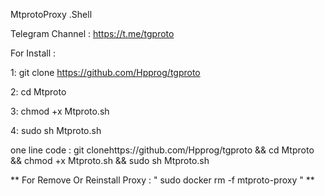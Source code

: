 MtprotoProxy .Shell

Telegram Channel : https://t.me/tgproto

For Install :

1: git clone https://github.com/Hpprog/tgproto

2: cd Mtproto

3: chmod +x Mtproto.sh

4: sudo sh Mtproto.sh

one line code : git clonehttps://github.com/Hpprog/tgproto && cd Mtproto && chmod +x Mtproto.sh && sudo sh Mtproto.sh

** For Remove Or Reinstall Proxy : " sudo docker rm -f mtproto-proxy " **
